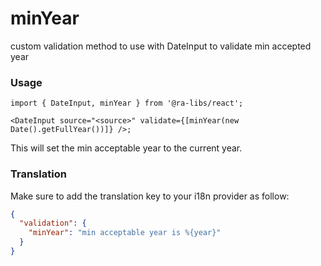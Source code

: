 # minYear

custom validation method to use with DateInput to validate min accepted year

### Usage

```tsx
import { DateInput, minYear } from '@ra-libs/react';

<DateInput source="<source>" validate={[minYear(new Date().getFullYear())]} />;
```

This will set the min acceptable year to the current year.

### Translation

Make sure to add the translation key to your i18n provider as follow:

```json
{
  "validation": {
    "minYear": "min acceptable year is %{year}"
  }
}
```
